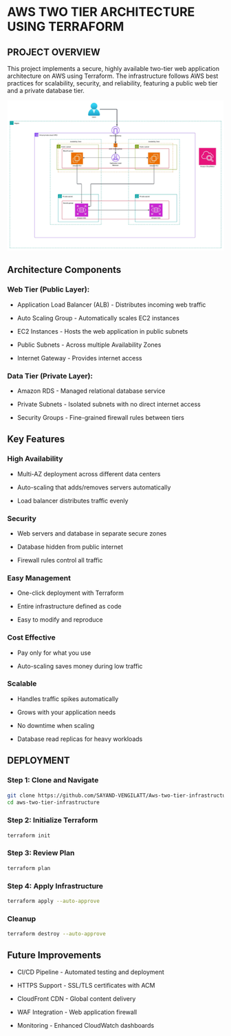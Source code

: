 # AWS TWO TIER ARCHITECTURE USING TERRAFORM
## PROJECT OVERVIEW
This project implements a secure, highly available two-tier web application architecture on AWS using Terraform. The infrastructure follows AWS best practices for scalability, security, and reliability, featuring a public web tier and a private database tier.

![AWS Two-Tier Architecture](./images/architecture%20diagram.jpeg.jpeg)



## Architecture Components
### Web Tier (Public Layer):

* Application Load Balancer (ALB) - Distributes incoming web traffic

* Auto Scaling Group - Automatically scales EC2 instances

* EC2 Instances - Hosts the web application in public subnets

* Public Subnets - Across multiple Availability Zones

* Internet Gateway - Provides internet access

### Data Tier (Private Layer):

* Amazon RDS - Managed relational database service

* Private Subnets - Isolated subnets with no direct internet access

* Security Groups - Fine-grained firewall rules between tiers

## Key Features
### High Availability
  * Multi-AZ deployment across different data centers

* Auto-scaling that adds/removes servers automatically

* Load balancer distributes traffic evenly

### Security 
* Web servers and database in separate secure zones

* Database hidden from public internet

* Firewall rules control all traffic

### Easy Management
* One-click deployment with Terraform

* Entire infrastructure defined as code

* Easy to modify and reproduce

### Cost Effective
* Pay only for what you use

* Auto-scaling saves money during low traffic


### Scalable
* Handles traffic spikes automatically

* Grows with your application needs

* No downtime when scaling

* Database read replicas for heavy workloads

## DEPLOYMENT
### Step 1: Clone and Navigate
```bash
git clone https://github.com/SAYAND-VENGILATT/Aws-two-tier-infrastructure.git
cd aws-two-tier-infrastructure
```
### Step 2: Initialize Terraform
```bash
terraform init
```
### Step 3: Review Plan
```bash
terraform plan
```
### Step 4: Apply Infrastructure
```bash
terraform apply --auto-approve
```
### Cleanup
```bash
terraform destroy --auto-approve
```
## Future Improvements
* CI/CD Pipeline - Automated testing and deployment

* HTTPS Support - SSL/TLS certificates with ACM

* CloudFront CDN - Global content delivery

* WAF Integration - Web application firewall

* Monitoring - Enhanced CloudWatch dashboards
